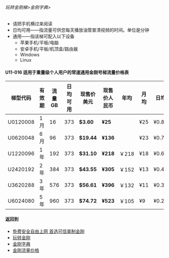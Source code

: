 ###### 玩转金刚梯>金刚字典>

- 请把手机横过来阅读
- 日均可用——指流量可供您每天播放油管普清视频的时间。单位是分钟
- 通用——指该梯可配入以下设备
  - 苹果手机/平板/电脑
  - 安卓手机/平板/机顶盒/路由器
  - Windows
  - Linux

#### U11-016 适用于重量级个人用户的常速通用金刚号梯流量价格表

|梯型代码 |有效期|流量  GB|日均可用|现售价美元|现售价人民币|年均  |月均  |日均|
|--------|-----|------|--------------|------|-------|-----|-----|-----|
|U0120008 |1月	|16	|373	| <strong> $3.60 | <strong> ¥25	|	|¥25	|¥0.84|
|U0620048 |6月	|96	|373	| <strong> $19.44| <strong> ¥136| 	|¥23	|¥0.76|
|U1220096 |1年	|192	|373	| <strong> $31.10| <strong> ¥218|￥218	|¥18	|¥0.60|
|U2420192 |2年	|384	|373	| <strong> $43.55| <strong> ¥305|￥152	|¥13	|¥0.42|
|U3620288 |3年	|576	|373	| <strong> $56.61| <strong> ¥396|￥132	|¥11	|¥0.37|
|U6024080 |5年	|960	|373	| <strong> $74.72| <strong> ¥523|￥105	|¥9	|¥0.29|

#### 返回到
- [免费安全自由上网 首选可信美制金刚](https://github.com/a2zitpro/web/blob/master/%E5%BE%80%E5%90%8E%E7%BF%BB.md)
- [玩转金刚](https://github.com/a2zitpro/web/blob/master/LadderFree/A.md)
- [金刚字典](https://github.com/a2zitpro/web/blob/master/LadderFree/kkDictionary/KKDictionary.md)
- [金刚流量价格](https://github.com/a2zitpro/web/blob/master/LadderFree/kkDictionary/Price/KKDTPrice.md)
